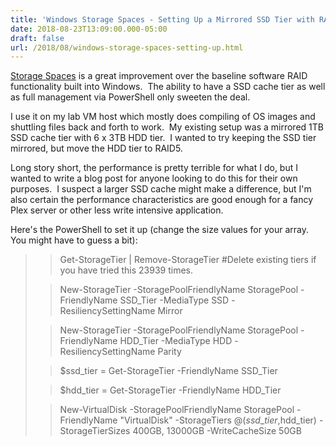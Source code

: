 ```yaml
---
title: 'Windows Storage Spaces - Setting Up a Mirrored SSD Tier with RAID5 HDD Tier'
date: 2018-08-23T13:09:00.000-05:00
draft: false
url: /2018/08/windows-storage-spaces-setting-up.html
---
```


[Storage Spaces](https://docs.microsoft.com/en-us/windows-server/storage/storage-spaces/overview) is a great improvement over the baseline software RAID functionality built into Windows.  The ability to have a SSD cache tier as well as full management via PowerShell only sweeten the deal.

  

I use it on my lab VM host which mostly does compiling of OS images and shuttling files back and forth to work.  My existing setup was a mirrored 1TB SSD cache tier with 6 x 3TB HDD tier.  I wanted to try keeping the SSD tier mirrored, but move the HDD tier to RAID5.

  

Long story short, the performance is pretty terrible for what I do, but I wanted to write a blog post for anyone looking to do this for their own purposes.  I suspect a larger SSD cache might make a difference, but I'm also certain the performance characteristics are good enough for a fancy Plex server or other less write intensive application.

  

Here's the PowerShell to set it up (change the size values for your array.  You might have to guess a bit):

  

> > Get-StorageTier | Remove-StorageTier #Delete existing tiers if you have tried this 23939 times.
> 
> > New-StorageTier -StoragePoolFriendlyName StoragePool -FriendlyName SSD\_Tier -MediaType SSD -ResiliencySettingName Mirror
> 
> > New-StorageTier -StoragePoolFriendlyName StoragePool -FriendlyName HDD\_Tier -MediaType HDD -ResiliencySettingName Parity
> 
> > $ssd\_tier = Get-StorageTier -FriendlyName SSD\_Tier
> 
> > $hdd\_tier = Get-StorageTier -FriendlyName HDD\_Tier
> 
> > New-VirtualDisk -StoragePoolFriendlyName StoragePool -FriendlyName "VirtualDisk" -StorageTiers @($ssd\_tier,$hdd\_tier) -StorageTierSizes 400GB, 13000GB -WriteCacheSize 50GB